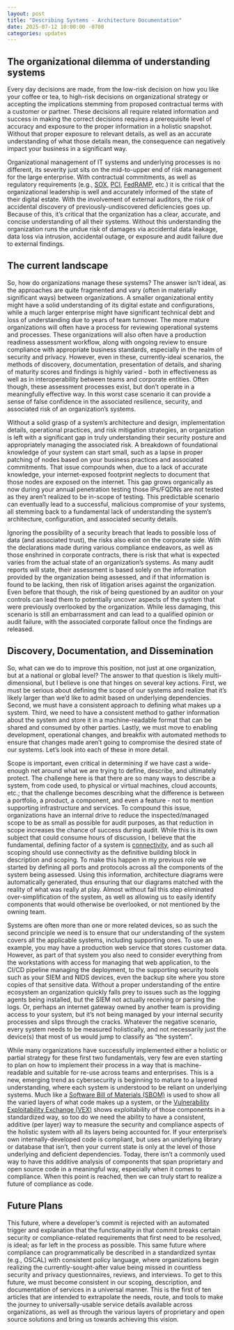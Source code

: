 ```yaml
---
layout: post
title: "Describing Systems - Architecture Documentation"
date: 2025-07-12 10:00:00 -0700
categories: updates
---
```


## The organizational dilemma of understanding systems

Every day decisions are made, from the low-risk decision on how you like your coffee or tea, to high-risk decisions on organizational strategy or accepting the implications stemming from proposed contractual terms with a customer or partner.  These decisions all require related information and success in making the correct decisions requires a prerequisite level of accuracy and exposure to the proper information in a holistic snapshot.  Without that proper exposure to relevant details, as well as an accurate understanding of what those details mean, the consequence can negatively impact your business in a significant way.

Organizational management of IT systems and underlying processes is no different, its severity just sits on the mid-to-upper end of risk management for the large enterprise.  With contractual commitments, as well as regulatory requirements (e.g., [SOX](https://www.sarbanes-oxley-act.com/), [PCI](https://docs-prv.pcisecuritystandards.org/PCI%20DSS/Standard/PCI-DSS-v4_0_1.pdf), [FedRAMP](https://www.fedramp.gov/), etc.) it is critical that the organizational leadership is well and accurately informed of the state of their digital estate.  With the involvement of external auditors, the risk of accidental discovery of previously-undiscovered deficiencies goes up.  Because of this, it’s critical that the organization has a clear, accurate, and concise understanding of all their systems.  Without this understanding the organization runs the undue risk of damages via accidental data leakage, data loss via intrusion, accidental outage, or exposure and audit failure due to external findings.

## The current landscape

So, how do organizations manage these systems?  The answer isn’t ideal, as the approaches are quite fragmented and vary (often in materially significant ways) between organizations.  A smaller organizational entity might have a solid understanding of its digital estate and configurations, while a much larger enterprise might have significant technical debt and loss of understanding due to years of team turnover.  The more mature organizations will often have a process for reviewing operational systems and processes.  These organizations will also often have a production readiness assessment workflow, along with ongoing review to ensure compliance with appropriate business standards, especially in the realm of security and privacy.  However, even in these, currently-ideal scenarios, the methods of discovery, documentation, presentation of details, and sharing of maturity scores and findings is highly varied - both in effectiveness as well as in interoperability between teams and corporate entities.  Often though, these assessment processes exist, but don’t operate in a meaningfully effective way.  In this worst case scenario it can provide a sense of false confidence in the associated resilience, security, and associated risk of an organization’s systems.

Without a solid grasp of a system’s architecture and design, implementation details, operational practices, and risk mitigation strategies, an organization is left with a significant gap in truly understanding their security posture and appropriately managing the associated risk.  A breakdown of foundational knowledge of your system can start small, such as a lapse in proper patching of nodes based on your business practices and associated commitments.  That issue compounds when, due to a lack of accurate knowledge, your internet-exposed footprint neglects to document that those nodes are exposed on the internet.  This gap grows organically as now during your annual penetration testing those IPs/FQDNs are not tested as they aren’t realized to be in-scope of testing.  This predictable scenario can eventually lead to a successful, malicious compromise of your systems, all stemming back to a fundamental lack of understanding the system’s architecture, configuration, and associated security details.

Ignoring the possibility of a security breach that leads to possible loss of data (and associated trust), the risks also exist on the corporate side.  With the declarations made during various compliance endeavors, as well as those enshrined in corporate contracts, there is risk that what is expected varies from the actual state of an organization’s systems.  As many audit reports will state, their assessment is based solely on the information provided by the organization being assessed, and if that information is found to be lacking, then risk of litigation arises against the organization.  Even before that though, the risk of being questioned by an auditor on your controls can lead them to potentially uncover aspects of the system that were previously overlooked by the organization.  While less damaging, this scenario is still an embarrassment and can lead to a qualified opinion or audit failure, with the associated corporate fallout once the findings are released.

## Discovery, Documentation, and Dissemination

So, what can we do to improve this position, not just at one organization, but at a national or global level?  The answer to that question is likely multi-dimensional, but I believe is one that hinges on several key actions.  First, we must be serious about defining the scope of our systems and realize that it’s likely larger than we’d like to admit based on underlying dependencies.  Second, we must have a consistent approach to defining what makes up a system. Third, we need to have a consistent method to gather information about the system and store it in a machine-readable format that can be shared and consumed by other parties.  Lastly, we must move to enabling development, operational changes, and breakfix with automated methods to ensure that changes made aren’t going to compromise the desired state of our systems.  Let’s look into each of these in more detail.

Scope is important, even critical in determining if we have cast a wide-enough net around what we are trying to define, describe, and ultimately protect.  The challenge here is that there are so many ways to describe a system, from code used, to physical or virtual machines, cloud accounts, etc.; that the challenge becomes describing what the difference is between a portfolio, a product, a component, and even a feature - not to mention supporting infrastructure and services.  To compound this issue, organizations have an internal drive to reduce the inspected/managed scope to be as small as possible for audit purposes, as that reduction in scope increases the chance of success during audit.  While this is its own subject that could consume hours of discussion, I believe that the fundamental, defining factor of a system is [connectivity](https://dzone.com/articles/compass-part-5-a-lack-of-network-boundaries-invites-a-lack-of-compliance), and as such all scoping should use connectivity as the definitive building block in description and scoping.  To make this happen in my previous role we started by defining all ports and protocols across all the components of the system being assessed.  Using this information, architecture diagrams were automatically generated, thus ensuring that our diagrams matched with the reality of what was really at play.  Almost without fail this step eliminated over-simplification of the system, as well as allowing us to easily identify components that would otherwise be overlooked, or not mentioned by the owning team.

Systems are often more than one or more related devices, so as such the second principle we need is to ensure that our understanding of the system covers all the applicable systems, including supporting ones.  To use an example, you may have a production web service that stores customer data.  However, as part of that system you also need to consider everything from the workstations with access for managing that web application, to the CI/CD pipeline managing the deployment, to the supporting security tools such as your SIEM and NIDS devices, even the backup site where you store copies of that sensitive data.  Without a proper understanding of the entire ecosystem an organization quickly falls prey to issues such as the logging agents being installed, but the SIEM not actually receiving or parsing the logs.  Or, perhaps an internet gateway owned by another team is providing access to your system, but it’s not being managed by your internal security processes and slips through the cracks.  Whatever the negative scenario, every system needs to be measured holistically, and not necessarily just the device(s) that most of us would jump to classify as “the system”.

While many organizations have successfully implemented either a holistic or partial strategy for these first two fundamentals, very few are even starting to plan on how to implement their process in a way that is machine-readable and suitable for re-use across teams and enterprises.  This is a new, emerging trend as cybersecurity is beginning to mature to a layered understanding, where each system is understood to be reliant on underlying systems.  Much like a [Software Bill of Materials (SBOM)](https://www.cisa.gov/sbom) is used to show all the varied layers of what code makes up a system, or the [Vulnerability Exploitability Exchange (VEX)](https://www.cisa.gov/sites/default/files/publications/VEX_Use_Cases_Aprill2022.pdf) shows exploitability of those components in a standardized way, so too do we need the ability to have a consistent, additive (per layer) way to measure the security and compliance aspects of the holistic system with all its layers being accounted for.  If your enterprise’s own internally-developed code is compliant, but uses an underlying library or database that isn’t, then your current state is only at the level of those underlying and deficient dependencies.  Today, there isn’t a commonly used way to have this additive analysis of components that span proprietary and open source code in a meaningful way, especially when it comes to compliance.   When this point is reached, then we can truly start to realize a future of compliance as code.  

## Future Plans

This future, where a developer’s commit is rejected with an automated trigger and explanation that the functionality in that commit breaks certain security or compliance-related requirements that first need to be resolved, is ideal; as far left in the process as possible.  This same future where compliance can programmatically be described in a standardized syntax (e.g., OSCAL) with consistent policy language, where organizations begin realizing the currently-sought-after value being missed in countless security and privacy questionnaires, reviews, and interviews.  To get to this future, we must become consistent in our scoping, description, and documentation of services in a universal manner.  This is the first of ten articles that are intended to extrapolate the needs, route, and tools to make the journey to universally-usable service details available across organizations, as well as through the various layers of proprietary and open source solutions and bring us towards achieving this vision.
